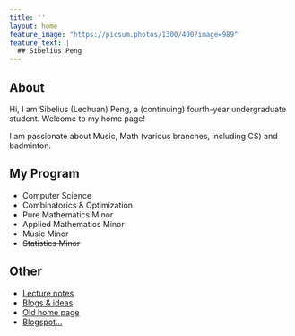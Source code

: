 ```yaml
---
title: ''
layout: home
feature_image: "https://picsum.photos/1300/400?image=989"
feature_text: |
  ## Sibelius Peng
---
```

## About
Hi, I am Sibelius (Lechuan) Peng, a (continuing) fourth-year undergraduate student. Welcome to my home page!

I am passionate about Music, Math (various branches, including CS) and badminton.

## My Program
- Computer Science  
- Combinatorics & Optimization
- Pure Mathematics Minor
- Applied Mathematics Minor
- Music Minor
- <s>Statistics Minor</s>

## Other
- [Lecture notes](https://notes.sibeliusp.com/)
- [Blogs & ideas](https://blog.sibeliusp.com/)
- [Old home page](old/)
- [Blogspot...](https://sibeliuspeng.blogspot.com/)
